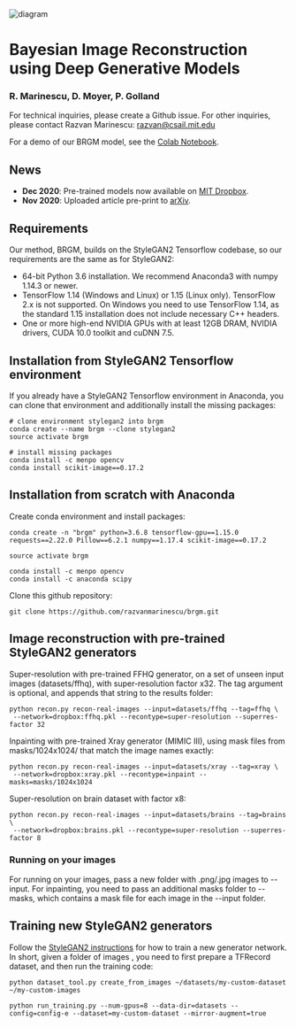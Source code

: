 
&nbsp;
&nbsp;
&nbsp;
&nbsp;
&nbsp;

![diagram](https://i.imgur.com/Nb0123s.png)



# Bayesian Image Reconstruction using Deep Generative Models
### R. Marinescu, D. Moyer, P. Golland


For technical inquiries, please create a Github issue.
For other inquiries, please contact Razvan Marinescu: razvan@csail.mit.edu

For a demo of our BRGM model, see the [Colab Notebook](https://colab.research.google.com/drive/1G7_CGPHZVGFWIkHOAke4HFg06-tNHIZ4?usp=sharing).

## News

* **Dec 2020**: Pre-trained models now available on [MIT Dropbox](https://www.dropbox.com/sh/0rj092juxauivzv/AABQoEfvM96u1ehzqYgQoD5Va?dl=0).
* **Nov 2020**: Uploaded article pre-print to [arXiv](https://arxiv.org/abs/2012.04567).

## Requirements

Our method, BRGM, builds on the StyleGAN2 Tensorflow codebase, so our requirements are the same as for StyleGAN2:
* 64-bit Python 3.6 installation. We recommend Anaconda3 with numpy 1.14.3 or newer.
* TensorFlow 1.14 (Windows and Linux) or 1.15 (Linux only). TensorFlow 2.x is not supported.
On Windows you need to use TensorFlow 1.14, as the standard 1.15 installation does not include necessary C++ headers.
* One or more high-end NVIDIA GPUs with at least 12GB DRAM, NVIDIA drivers, CUDA 10.0 toolkit and cuDNN 7.5. 


## Installation from StyleGAN2 Tensorflow environment

If you already have a StyleGAN2 Tensorflow environment in Anaconda, you can clone that environment and additionally install the missing packages: 

```
# clone environment stylegan2 into brgm
conda create --name brgm --clone stylegan2
source activate brgm

# install missing packages
conda install -c menpo opencv
conda install scikit-image==0.17.2
```

## Installation from scratch with Anaconda


Create conda environment and install packages:

```
conda create -n "brgm" python=3.6.8 tensorflow-gpu==1.15.0 requests==2.22.0 Pillow==6.2.1 numpy==1.17.4 scikit-image==0.17.2

source activate brgm

conda install -c menpo opencv
conda install -c anaconda scipy

```


Clone this github repository:
```
git clone https://github.com/razvanmarinescu/brgm.git 
```

## Image reconstruction with pre-trained StyleGAN2 generators


Super-resolution with pre-trained FFHQ generator, on a set of unseen input images (datasets/ffhq), with super-resolution factor x32. The tag argument is optional, and appends that string to the results folder: 
```
python recon.py recon-real-images --input=datasets/ffhq --tag=ffhq \
 --network=dropbox:ffhq.pkl --recontype=super-resolution --superres-factor 32
```

Inpainting with pre-trained Xray generator (MIMIC III), using mask files from masks/1024x1024/ that match the image names exactly:
```
python recon.py recon-real-images --input=datasets/xray --tag=xray \
 --network=dropbox:xray.pkl --recontype=inpaint --masks=masks/1024x1024
```

Super-resolution on brain dataset with factor x8:
```
python recon.py recon-real-images --input=datasets/brains --tag=brains \
 --network=dropbox:brains.pkl --recontype=super-resolution --superres-factor 8
```

### Running on your images
For running on your images, pass a new folder with .png/.jpg images to --input. For inpainting, you need to pass an additional masks folder to --masks, which contains a mask file for each image in the --input folder.

## Training new StyleGAN2 generators

Follow the [StyleGAN2 instructions](https://github.com/NVlabs/stylegan2) for how to train a new generator network. In short, given a folder of images , you need to first prepare a TFRecord dataset, and then run the training code:

```
python dataset_tool.py create_from_images ~/datasets/my-custom-dataset ~/my-custom-images

python run_training.py --num-gpus=8 --data-dir=datasets --config=config-e --dataset=my-custom-dataset --mirror-augment=true
```


